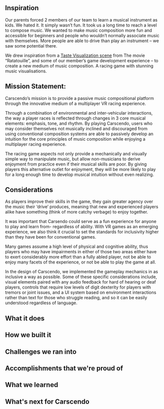 ## Inspiration
Our parents forced 2 members of our team to learn a musical instrument as kids. We hated it. It simply wasn’t fun. It took us a long time to reach a level to compose music.
We wanted to make music composition more fun and accessible for beginners and people who wouldn’t normally associate music with themselves. More people are able to drive than play an instrument – we saw some potential there.

We drew inspiration from a [Taste Visualization scene](https://www.youtube.com/watch?v=xizttM_Cbuc) from The movie “Ratatouille”, and some of our member’s game development experience – to create a new medium of music composition. A racing game with stunning music visualisations.

## Mission Statement:

Carscendo’s mission is to provide a passive music compositional platform through the innovative medium of a multiplayer VR racing experience.

Through a combination of environmental and inter-vehicular interactions, the way a player races is reflected through changes in 3 core musical elements: emphasis, tone, and rhythm. By playing Carscendo, users who may consider themselves not musically inclined and discouraged from using conventional composition systems are able to passively develop an intuition for the core principles of music composition while enjoying a multiplayer racing experience. 

The racing game aspects not only provide a mechanically and visually simple way to manipulate music, but allow non-musicians to derive enjoyment from practice even if their musical skills are poor. By giving players this alternative outlet for enjoyment, they will be more likely to play for a long enough time to develop musical intuition without even realizing.


## Considerations

As players improve their skills in the game, they gain greater agency over the music their ‘drive’ produces, meaning that new and experienced players alike have something (think of more catchy verbage) to enjoy together.

It was important that Carsendo could serve as a fun experience for anyone to play and learn from- regardless of ability. With VR games as an emerging experience, we also think it crucial to set the standards for inclusivity higher than they have been for conventional games.

Many games assume a high level of physical and cognitive ability, thus players who may have impairments in either of those two areas either have to exert considerably more effort than a fully abled player, not be able to enjoy many facets of the experience, or not be able to play the game at all. 

In the design of Carscendo, we implemented the gameplay mechanics in as inclusive a way as possible. Some of these specific considerations include, visual elements paired with any audio feedback for hard of hearing or deaf players, controls that require low levels of digit dexterity for players with tremors or joint issues, and a UI system based on environment interactions rather than text for those who struggle reading, and so it can be easily understood regardless of language.

## What it does

## How we built it

## Challenges we ran into

## Accomplishments that we're proud of

## What we learned

## What's next for Carscendo
